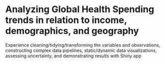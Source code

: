 # Analyzing Global Health Spending trends in relation to income, demographics, and geography

Experience cleaning/tidying/transforming the variables and observations, constructing complex data pipelines, static/dynamic data visualizations, assessing uncertainty, and demonstrating results with Shiny app
